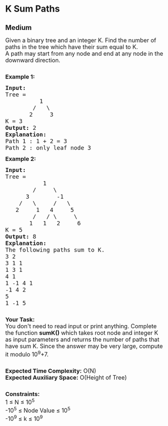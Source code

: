 # K Sum Paths
## Medium
<div class="problems_problem_content__Xm_eO"><p><span style="font-size:18px">Given a binary tree and an integer K. Find the number of paths in the tree which have their sum equal to K.<br>
A path may start from any node and end at any node in the downward direction.</span></p>

<p><br>
<strong><span style="font-size:18px">Example 1:</span></strong></p>

<pre><span style="font-size:18px"><strong>Input:      </strong>
Tree = 
          1                               
        /   \                          
       2     3</span>
<span style="font-size:18px">K = 3</span>
<span style="font-size:18px"><strong>Output:</strong> 2</span>
<span style="font-size:18px"><strong>Explanation:</strong>
Path 1 : 1 + 2 = 3
Path 2 : only leaf node 3</span>
</pre>

<p><strong><span style="font-size:18px">Example 2:</span></strong></p>

<pre><span style="font-size:18px"><strong>Input: </strong>
Tree = 
           1
        /     \
      3        -1
    /   \     /   \
   2     1   4     5                        
        /   / \     \                    
       1   1   2     6    
K = 5                    
<strong>Output:</strong> 8</span>
<span style="font-size:18px"><strong>Explanation:</strong>
The following paths sum to K.  
3 2 
3 1 1 
1 3 1 
4 1 
1 -1 4 1 
-1 4 2 
5 
1 -1 5 </span></pre>

<p><br>
<span style="font-size:18px"><strong>Your Task:</strong> &nbsp;<br>
You don't need to read input or print anything. Complete the function <strong>sumK()</strong> which takes root node and integer K as input parameters and returns the number of paths that have sum K. Since the answer may be very large, compute it modulo 10<sup>9</sup>+7.</span></p>

<p><br>
<span style="font-size:18px"><strong>Expected Time Complexity:</strong> O(N)<br>
<strong>Expected Auxiliary Space:</strong> O(Height of Tree)</span></p>

<p><br>
<span style="font-size:18px"><strong>Constraints:</strong><br>
1 ≤ N ≤ 10<sup>5</sup><br>
-10<sup>5</sup> ≤ Node Value ≤ 10<sup>5</sup><br>
-10<sup>9</sup> ≤ k ≤ 10<sup>9</sup></span></p>
</div>